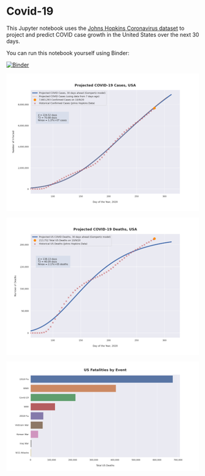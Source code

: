 # Covid-19

This Jupyter notebook uses the [Johns Hopkins Coronavirus dataset](https://github.com/CSSEGISandData/COVID-19/blob/master/README.md) to project and predict COVID case growth in the United States over the next 30 days.

You can run this notebook yourself using Binder:

[![Binder](https://mybinder.org/badge_logo.svg)](https://mybinder.org/v2/gh/bws428/covid-19/master?filepath=covid-projections.nbconvert.ipynb)

![Projected Cases plot](https://raw.githubusercontent.com/bws428/covid-19/master/charts/covid-10.9.20.png)

![Projected Deaths plot](https://raw.githubusercontent.com/bws428/covid-19/master/charts/covid-deaths-10.9.20.png)

![Casualties plot](https://raw.githubusercontent.com/bws428/covid-19/master/charts/casualties.png)

